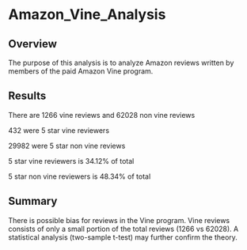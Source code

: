 # Amazon_Vine_Analysis

## Overview
The purpose of this analysis is to analyze Amazon reviews written by members of the paid Amazon Vine program.

## Results
There are 1266 vine reviews and 62028 non vine reviews

432 were 5 star vine reviewers 

29982 were 5 star non vine reviews

5 star vine reviewers is 34.12% of total

5 star non vine reviewers is 48.34% of total

## Summary
There is possible bias for reviews in the Vine program. Vine reviews consists of only a small portion of the total reviews (1266 vs 62028). A statistical analysis (two-sample t-test) may further confirm the theory.
